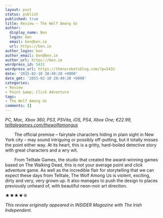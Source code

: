 ```yaml
---
layout: post
status: publish
published: true
title: Review – The Wolf Among Us
author:
  display_name: Ben
  login: ben
  email: ben@ben.ie
  url: https://ben.ie
author_login: ben
author_email: ben@ben.ie
author_url: https://ben.ie
wordpress_id: 5431
wordpress_url: https://thenorobotsblog.com/?p=5431
date: '2015-02-10 20:40:28 +0000'
date_gmt: '2015-02-10 20:40:28 +0000'
categories:
- Review
- Point &amp; Click Adventure
tags:
- The Wolf Among Us
comments: []
---
```

<p><i>PC, Mac, Xbox 360, PS3, PSVita, iOS, PS4, Xbox One; €22.99, <a href="https://telltalegames.com/thewolfamongus" data-mce-href="https://telltalegames.com/thewolfamongus">telltalegames.com/thewolfamongus</a></i></p>
<p style="text-indent: 30px;" data-mce-style="text-indent: 30px;">The official premise –&nbsp;fairytale characters hiding in plain sight in New York city –&nbsp;may sound intriguing or possibly off-putting, but it totally misses the point either way. At its heart, this is a gritty, hard-boiled detective story with great characters and a wry wit.</p>
<p style="text-indent: 30px;" data-mce-style="text-indent: 30px;">From Telltale Games, the studio that created the award-winning games based on The Walking Dead, this is not your average point and click adventure game. As well as the incredible flair for storytelling that we can expect these days from Telltale, The Wolf Among Us is violent, exciting, dirty and very, very grown up. It also manages to push the design to places previously unheard of, with beautiful neon-noir art direction.</p>
<p data-mce-style="text-indent: 30px;">★★★★☆</p>
<p><em>This review originally appeared in INSIDER Magazine with&nbsp;The Irish Independent.</em></p>
